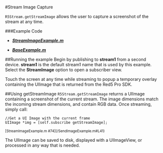 #Stream Image Capture

`R5Stream.getStreamImage` allows the user to capture a screenshot of the stream at any time.  

###Example Code
- ***[StreamImageExample.m](/StreamImageExample.m)***

- ***[BaseExample.m](
https://github.com/red5pro/streaming-ios/blob/master/Red5ProStreaming/BaseExample.m)***

##Running the example
Begin by publishing to **stream1** from a second device.  **stream1** is the default stream1 name that is used by this example. Select the **StreamImage** option to open a subscriber view. 

Touch the screen at any time while streaming to popup a temporary overlay containing the UIImage that is returned from the Red5 Pro SDK.

##Using getStreamImage
`R5Stream.getStreamImage` returns a UIImage containing a screenshot of the current stream.  The image dimensions match the incoming stream dimensions, and contain RGB data.  Once streaming, simply call:

```
//Get a UI Image with the current frame
UIImage *img = [self.subscribe getStreamImage];
```
<sup>
[StreamImageExample.m #74](/SendImageExample.m#L41)
</sup>

The UIImage can be saved to disk, displayed with a UIImageView, or processed in any way that is needed.